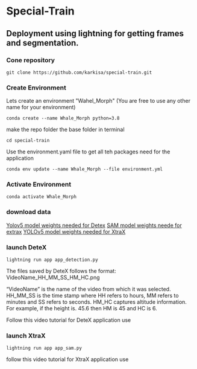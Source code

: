 # Special-Train
## Deployment using lightning for getting frames and segmentation.

### Cone repository

```
git clone https://github.com/karkisa/special-train.git
```
### Create Environment
Lets create an environment "Wahel_Morph" (You are free to use any other name for your environment)

```
conda create --name Whale_Morph python=3.8

```

make the repo folder the base folder in terminal

```
cd special-train
```

Use the environment.yaml file to get all teh packages need for the application

```
conda env update --name Whale_Morph --file environment.yml

```

### Activate Environment
```
conda activate Whale_Morph
```


### download data
[Yolov5 model weights needed for Detex](https://oregonstate.box.com/s/4bl2pr0xuygbai8gu97hajjs0ihprc7w)
[SAM model weights neede for extrax](https://oregonstate.box.com/s/oltsl30mxvmqvsb7xvpzssxyu3y775pe)
[YOLOv5 model weights needed for XtraX](https://oregonstate.box.com/s/20r8c3peu6drogsrqt3sq2cmfl5f2s3t)
### launch DeteX

```
lightning run app app_detection.py
```

The files saved by DeteX follows the format: 
VideoName_HH_MM_SS_HM_HC.png 

“VideoName” is the name of the video from which it was selected. HH_MM_SS is the time stamp where HH refers to hours, MM refers to minutes and SS refers to seconds. HM_HC captures altitude information. For example, if the height is. 45.6 then HM is 45 and HC is 6.  

Follow this video tutorial for DeteX application use

### launch XtraX

```
lightning run app app_sam.py
```
follow this video tutorial for XtraX application use
